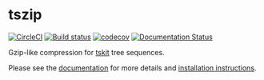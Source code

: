 # tszip
[![CircleCI](https://circleci.com/gh/tskit-dev/tszip.svg?style=svg)](https://circleci.com/gh/tskit-dev/tszip) [![Build status](https://ci.appveyor.com/api/projects/status/792u70f5yndxcpes?svg=true)](https://ci.appveyor.com/project/tskit-dev/tszip) [![codecov](https://codecov.io/gh/tskit-dev/tszip/branch/main/graph/badge.svg)](https://codecov.io/gh/tskit-dev/tszip) [![Documentation Status](https://readthedocs.org/projects/tszip/badge/?version=latest)](https://tszip.readthedocs.io/en/latest/?badge=latest)

Gzip-like compression for [tskit](https://tskit.readthedocs.io/) tree sequences.

Please see the [documentation](https://tszip.readthedocs.io/) for more details
and [installation instructions](https://tszip.readthedocs.io/en/latest/installation.html).
